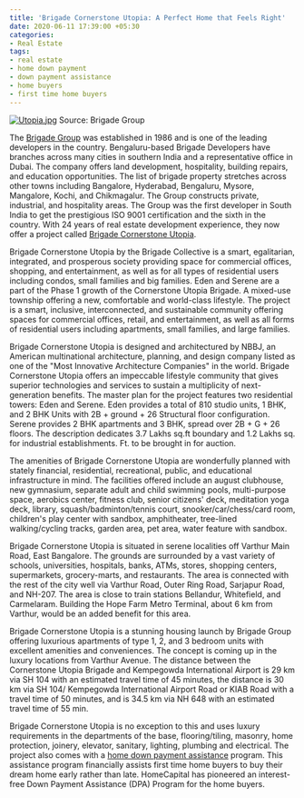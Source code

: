 ```yaml
---
title: 'Brigade Cornerstone Utopia: A Perfect Home that Feels Right'
date: 2020-06-11 17:39:00 +05:30
categories:
- Real Estate
tags:
- real estate
- home down payment
- down payment assistance
- home buyers
- first time home buyers
---
```


[![Utopia.jpg](/uploads/Utopia.jpg)](https://homecapital.in/property/368/brigade-cornerstone-utopia-2-bhk)
Source: Brigade Group

The [Brigade Group](https://homecapital.in/offering/developer/brigade-group) was established in 1986 and is one of the leading developers in the country. Bengaluru-based Brigade Developers have branches across many cities in southern India and a representative office in Dubai. The company offers land development, hospitality, building repairs, and education opportunities. The list of brigade property stretches across other towns including Bangalore, Hyderabad, Bengaluru, Mysore, Mangalore, Kochi, and Chikmagalur. The Group constructs private, industrial, and hospitality areas. The Group was the first developer in South India to get the prestigious ISO 9001 certification and the sixth in the country. With 24 years of real estate development experience, they now offer a project called [Brigade Cornerstone Utopia](https://homecapital.in/property/368/brigade-cornerstone-utopia-2-bhk).

Brigade Cornerstone Utopia by the Brigade Collective is a smart, egalitarian, integrated, and prosperous society providing space for commercial offices, shopping, and entertainment, as well as for all types of residential users including condos, small families and big families. Eden and Serene are a part of the Phase 1 growth of the Cornerstone Utopia Brigade. A mixed-use township offering a new, comfortable and world-class lifestyle. The project is a smart, inclusive, interconnected, and sustainable community offering spaces for commercial offices, retail, and entertainment, as well as all forms of residential users including apartments, small families, and large families.

Brigade Cornerstone Utopia is designed and architectured by NBBJ, an American multinational architecture, planning, and design company listed as one of the "Most Innovative Architecture Companies" in the world. Brigade Cornerstone Utopia offers an impeccable lifestyle community that gives superior technologies and services to sustain a multiplicity of next-generation benefits. The master plan for the project features two residential towers: Eden and Serene. Eden provides a total of 810 studio units, 1 BHK, and 2 BHK Units with 2B + ground + 26 Structural floor configuration. Serene provides 2 BHK apartments and 3 BHK, spread over 2B + G + 26 floors. The description dedicates 3.7 Lakhs sq.ft boundary and 1.2 Lakhs sq. for industrial establishments. Ft. to be brought in for auction.


The amenities of Brigade Cornerstone Utopia are wonderfully planned with stately financial, residential, recreational, public, and educational infrastructure in mind. The facilities offered include an august clubhouse, new gymnasium, separate adult and child swimming pools, multi-purpose space, aerobics center, fitness club, senior citizens' deck, meditation yoga deck, library, squash/badminton/tennis court, snooker/car/chess/card room, children's play center with sandbox, amphitheater, tree-lined walking/cycling tracks, garden area, pet area, water feature with sandbox.

Brigade Cornerstone Utopia is situated in serene localities off Varthur Main Road, East Bangalore. The grounds are surrounded by a vast variety of schools, universities, hospitals, banks, ATMs, stores, shopping centers, supermarkets, grocery-marts, and restaurants. The area is connected with the rest of the city well via Varthur Road, Outer Ring Road, Sarjapur Road, and NH-207. The area is close to train stations Bellandur, Whitefield, and Carmelaram. Building the Hope Farm Metro Terminal, about 6 km from Varthur, would be an added benefit for this area.

Brigade Cornerstone Utopia is a stunning housing launch by Brigade Group offering luxurious apartments of type 1, 2, and 3 bedroom units with excellent amenities and conveniences. The concept is coming up in the luxury locations from Varthur Avenue. The distance between the Cornerstone Utopia Brigade and Kempegowda International Airport is 29 km via SH 104 with an estimated travel time of 45 minutes, the distance is 30 km via SH 104/ Kempegowda International Airport Road or KIAB Road with a travel time of 50 minutes, and is 34.5 km via NH 648 with an estimated travel time of 55 min.

Brigade Cornerstone Utopia is no exception to this and uses luxury requirements in the departments of the base, flooring/tiling, masonry, home protection, joinery, elevator, sanitary, lighting, plumbing and electrical. The project also comes with a [home down payment assistance](https://homecapital.in/) program. This assistance program financially assists first time home buyers to buy their dream home early rather than late. HomeCapital has pioneered an interest-free Down Payment Assistance (DPA) Program for the home buyers.


